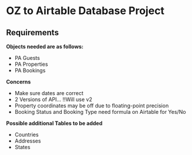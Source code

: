 # OZ to Airtable Database Project

## Requirements

**Objects needed are as follows:**

- PA Guests
- PA Properties
- PA Bookings

**Concerns**

- Make sure dates are correct
- 2 Versions of API... !!Will use v2
- Property  coordinates may be off due to floating-point precision
- Booking Status and Booking Type need formula on Airtable for Yes/No
  
**Possible additional Tables to be added**

- Countries
- Addresses
- States
